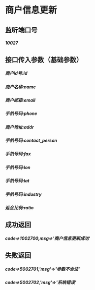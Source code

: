 # 商户信息更新
## 监听端口号
##### *10027*
## 接口传入参数（基础参数）
##### **商户id号**:*id* 
##### **商户名称**:*name*
##### **商户邮箱**:*email*
##### **手机号码**:*phone*
##### **商户地址**:*addr*
##### **手机号码**:*contact_person*
##### **手机号码**:*fax*
##### **手机号码**:*lon*
##### **手机号码**:*lat*
##### **手机号码**:*industry*
##### **返金比例**:*ratio*
## 成功返回
##### **code=>1002700,msg=>'商户信息更新成功'**
## 失败返回
##### **code=>5002701,'msg'=>'参数不合法'**
##### **code=>5002702,'msg'=>'系统错误'**
